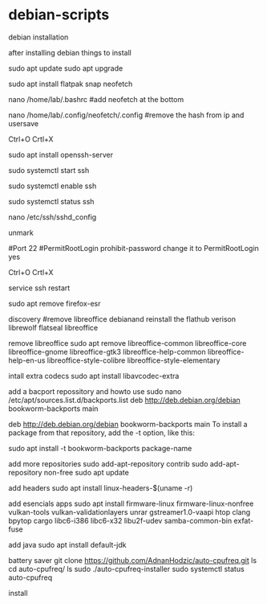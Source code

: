 # debian-scripts
debian installation

after installing debian things to install

sudo apt update
sudo apt upgrade

sudo apt install flatpak snap neofetch

nano /home/lab/.bashrc  #add neofetch at the bottom

nano /home/lab/.config/neofetch/.config     #remove the hash from ip and usersave

Ctrl+O Crtl+X

sudo apt install openssh-server 


sudo systemctl start ssh

sudo systemctl enable ssh

sudo systemctl status ssh

nano /etc/ssh/sshd_config

unmark

#Port 22
#PermitRootLogin prohibit-password  change it to PermitRootLogin yes

Ctrl+O Crtl+X

service ssh restart

sudo apt remove firefox-esr

discovery
#remove libreoffice debianand reinstall the flathub verison
librewolf flatseal libreoffice 

remove libreoffice
sudo apt remove libreoffice-common libreoffice-core libreoffice-gnome libreoffice-gtk3 libreoffice-help-common libreoffice-help-en-us libreoffice-style-colibre libreoffice-style-elementary

intall extra codecs
sudo apt install libavcodec-extra


add a bacport repossitory and howto use
sudo nano /etc/apt/sources.list.d/backports.list
deb http://deb.debian.org/debian bookworm-backports main

deb http://deb.debian.org/debian bookworm-backports main
To install a package from that repository, add the -t option, like this:

sudo apt install -t bookworm-backports package-name 


add more repositories
sudo add-apt-repository contrib
sudo add-apt-repository non-free
sudo apt update


add headers
sudo apt install linux-headers-$(uname -r)


add esencials apps 
sudo apt install firmware-linux firmware-linux-nonfree vulkan-tools vulkan-validationlayers unrar gstreamer1.0-vaapi htop clang bpytop cargo libc6-i386 libc6-x32 libu2f-udev samba-common-bin exfat-fuse

 add java
sudo apt install default-jdk


battery saver
git clone https://github.com/AdnanHodzic/auto-cpufreq.git
ls
cd auto-cpufreq/
ls
sudo ./auto-cpufreq-installer
sudo systemctl status auto-cpufreq

install
